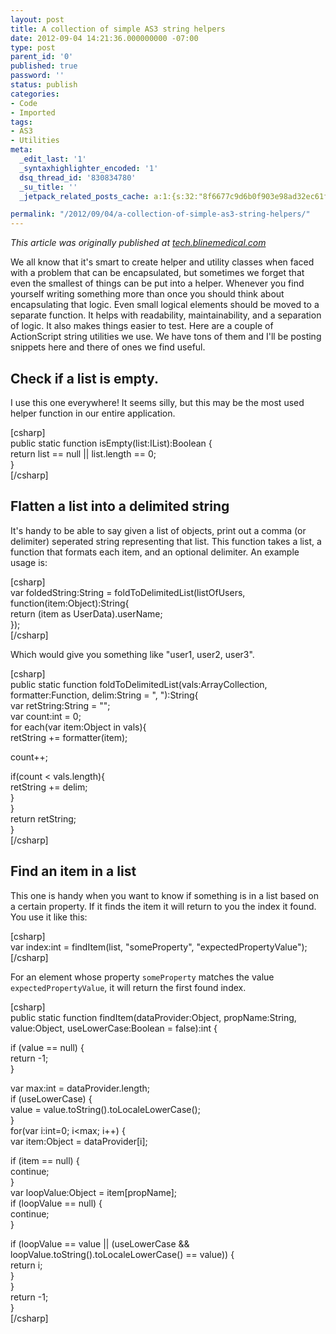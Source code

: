 ```yaml
---
layout: post
title: A collection of simple AS3 string helpers
date: 2012-09-04 14:21:36.000000000 -07:00
type: post
parent_id: '0'
published: true
password: ''
status: publish
categories:
- Code
- Imported
tags:
- AS3
- Utilities
meta:
  _edit_last: '1'
  _syntaxhighlighter_encoded: '1'
  dsq_thread_id: '830834780'
  _su_title: ''
  _jetpack_related_posts_cache: a:1:{s:32:"8f6677c9d6b0f903e98ad32ec61f8deb";a:2:{s:7:"expires";i:1559667323;s:7:"payload";a:3:{i:0;a:1:{s:2:"id";i:4919;}i:1;a:1:{s:2:"id";i:4862;}i:2;a:1:{s:2:"id";i:2365;}}}}

permalink: "/2012/09/04/a-collection-of-simple-as3-string-helpers/"
---
```

_This article was originally published at [tech.blinemedical.com](http://tech.blinemedical.com/a-collection-of-simple-as3-string-helpers/)_

We all know that it's smart to create helper and utility classes when faced with a problem that can be encapsulated, but sometimes we forget that even the smallest of things can be put into a helper. Whenever you find yourself writing something more than once you should think about encapsulating that logic. Even small logical elements should be moved to a separate function. It helps with readability, maintainability, and a separation of logic. It also makes things easier to test. Here are a couple of ActionScript string utilities we use. We have tons of them and I'll be posting snippets here and there of ones we find useful.

## Check if a list is empty.

I use this one everywhere! It seems silly, but this may be the most used helper function in our entire application.

[csharp]  
public static function isEmpty(list:IList):Boolean {  
 return list == null || list.length == 0;  
}  
[/csharp]

## Flatten a list into a delimited string

It's handy to be able to say given a list of objects, print out a comma (or delimiter) seperated string representing that list. This function takes a list, a function that formats each item, and an optional delimiter. An example usage is:

[csharp]  
var foldedString:String = foldToDelimitedList(listOfUsers,  
 function(item:Object):String{  
 return (item as UserData).userName;  
 });  
[/csharp]

Which would give you something like "user1, user2, user3".

[csharp]  
public static function foldToDelimitedList(vals:ArrayCollection, formatter:Function, delim:String = ", "):String{  
 var retString:String = "";  
 var count:int = 0;  
 for each(var item:Object in vals){  
 retString += formatter(item);

count++;

if(count \< vals.length){  
 retString += delim;  
 }  
 }  
 return retString;  
}  
[/csharp]

## Find an item in a list

This one is handy when you want to know if something is in a list based on a certain property. If it finds the item it will return to you the index it found. You use it like this:

[csharp]  
var index:int = findItem(list, "someProperty", "expectedPropertyValue");  
[/csharp]

For an element whose property `someProperty` matches the value `expectedPropertyValue`, it will return the first found index.

[csharp]  
public static function findItem(dataProvider:Object, propName:String, value:Object, useLowerCase:Boolean = false):int {

if (value == null) {  
 return -1;  
 }

var max:int = dataProvider.length;  
 if (useLowerCase) {  
 value = value.toString().toLocaleLowerCase();  
 }  
 for(var i:int=0; i\<max; i++) {  
 var item:Object = dataProvider[i];

if (item == null) {  
 continue;  
 }  
 var loopValue:Object = item[propName];  
 if (loopValue == null) {  
 continue;  
 }

if (loopValue == value || (useLowerCase && loopValue.toString().toLocaleLowerCase() == value)) {  
 return i;  
 }  
 }  
 return -1;  
}  
[/csharp]

